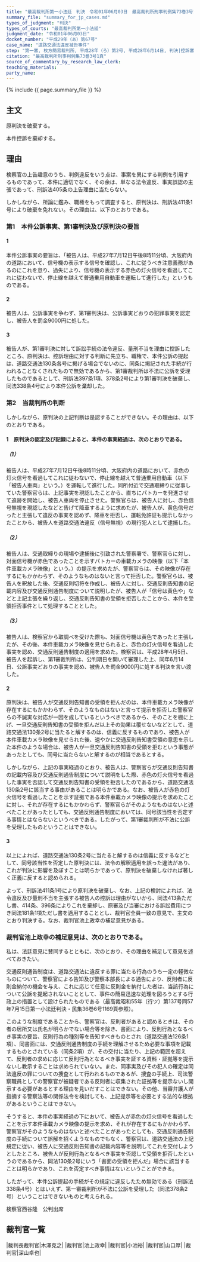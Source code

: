 ```yaml
---
title: "最高裁判所第一小法廷　判決　令和01年06月03日　最高裁判所刑事判例集73巻3号1頁"
summary_file: "summary_for_jp_cases.md"
types_of_judgment: "判決"
types_of_courts: "最高裁判所第一小法廷"
judgment_date: "令和01年06月03日"
docket_number: "平成29年（あ）第67号"
case_name: "道路交通法違反被告事件"
step: "第一審, 枚方簡易裁判所, 平成28年（ろ）第2号, 平成28年6月14日, 判決|控訴審, 大阪高等裁判所, 平成28年（う）第734号, 平成28年12月6日, 判決"
citation: "最高裁判所刑事判例集73巻3号1頁"
source_of_commentary_by_research_law_clerk:
teaching_materials:
party_name:
---
```




{% include {{ page.summary_file }}  %}






## 主文



原判決を破棄する。

本件控訴を棄却する。





## 理由



検察官の上告趣意のうち、判例違反をいう点は、事案を異にする判例を引用するものであって、本件に適切でなく、その余は、単なる法令違反、事実誤認の主張であって、刑訴法405条の上告理由に当たらない。

しかしながら、所論に鑑み、職権をもって調査すると、原判決は、刑訴法411条1号により破棄を免れない。その理由は、以下のとおりである。

### 第1　本件公訴事実、第1審判決及び原判決の要旨

#### 1

本件公訴事実の要旨は、「被告人は、平成27年7月12日午後8時11分頃、大阪府内の道路において、信号機の表示する信号を確認し、これに従うべき注意義務があるのにこれを怠り、過失により、信号機の表示する赤色の灯火信号を看過してこれに従わないで、停止線を越えて普通乗用自動車を運転して進行した」というものである。

#### 2

被告人は、公訴事実を争わず、第1審判決は、公訴事実どおりの犯罪事実を認定し、被告人を罰金9000円に処した。

#### 3

被告人が、第1審判決に対して訴訟手続の法令違反、量刑不当を理由に控訴したところ、原判決は、控訴理由に対する判断に先立ち、職権で、本件公訴の提起は、道路交通法130条各号に掲げる場合でないのに、同条に掲記された手続が行われることなくされたもので無効であるから、第1審裁判所は不法に公訴を受理したものであるとして、刑訴法397条1項、378条2号により第1審判決を破棄し、同法338条4号により本件公訴を棄却した。

### 第2　当裁判所の判断

しかしながら、原判決の上記判断は是認することができない。その理由は、以下のとおりである。

#### 1　原判決の認定及び記録によると、本件の事実経過は、次のとおりである。

##### （1）

被告人は、平成27年7月12日午後8時11分頃、大阪府内の道路において、赤色の灯火信号を看過してこれに従わないで、停止線を越えて普通乗用自動車（以下「被告人車両」という。）を運転して進行した。同所付近で交通取締りに従事していた警察官らは、上記事実を現認したことから、直ちにパトカーを発進させて追跡を開始し、被告人車両を停止させた。警察官らは、被告人に対し、赤色信号無視を現認したなどと告げて降車するように求めたが、被告人が、黄色信号だったと主張して違反の事実を認めず、降車を拒否し、運転免許証も提示しなかったことから、被告人を道路交通法違反（信号無視）の現行犯人として逮捕した。

##### （2）

被告人は、交通取締りの現場や逮捕後に引致された警察署で、警察官らに対し、対面信号機が赤色であったことを示すパトカーの車載カメラの映像（以下「本件車載カメラ映像」という。）の提示を求めたが、警察官らは、その映像が存在するにもかかわらず、そのようなものはないと言って拒否した。警察官らは、被告人を釈放した後、交通反則切符を作成し、被告人に対し、交通反則告知書の記載内容及び交通反則通告制度について説明したが、被告人が「信号は黄色や」などと上記主張を繰り返し、交通反則告知書の受領を拒否したことから、本件を受領拒否事件として処理することとした。

##### （3）

被告人は、検察官から取調べを受けた際も、対面信号機は黄色であったと主張したが、その後、本件車載カメラ映像を見せられると、赤色の灯火信号を看過した事実を認め、交通反則通告制度の適用を求めた。検察官は、平成28年4月5日、被告人を起訴し、第1審裁判所は、公判期日を開いて審理した上、同年6月14日、公訴事実どおりの事実を認め、被告人を罰金9000円に処する判決を言い渡した。

#### 2

原判決は、被告人が交通反則告知書の受領を拒んだのは、本件車載カメラ映像が存在するにもかかわらず、そのようなものはないと言って提示を拒否した警察官らの不誠実な対応が一因を成しているというべきであるから、そのことを棚に上げ、一旦交通反則告知書の受領を拒んだ以上その効果は覆せないなどとして、道路交通法130条2号に当たると解するのは、信義に反するものであり、被告人が本件車載カメラ映像を見せられた後、速やかに交通反則告知書受領の意思を示した本件のような場合は、被告人が一旦交通反則告知書の受領を拒むという事態があったとしても、同号に当たらないと解するのが相当であるとする。

しかしながら、上記の事実経過のとおり、被告人は、警察官らが交通反則告知書の記載内容及び交通反則通告制度について説明をした際、赤色の灯火信号を看過した事実を否認して交通反則告知書の受領を拒否したのであるから、道路交通法130条2号に該当する事由があることは明らかである。なお、被告人が赤色の灯火信号を看過したことを示す証拠である本件車載カメラ映像の提示を求めたことに対し、それが存在するにもかかわらず、警察官らがそのようなものはないと述べたことがあったとしても、交通反則通告制度においては、同号該当性を否定する事情とはならないというべきである。したがって、第1審裁判所が不法に公訴を受理したものということはできない。

#### 3

以上によれば、道路交通法130条2号に当たると解するのは信義に反するなどとして、同号該当性を否定した原判決には、法令の解釈適用を誤った違法があり、これが判決に影響を及ぼすことは明らかであって、原判決を破棄しなければ著しく正義に反すると認められる。

よって、刑訴法411条1号により原判決を破棄し、なお、上記の検討によれば、法令違反及び量刑不当を主張する被告人の控訴は理由がないから、同法413条ただし書、414条、396条によりこれを棄却し、原審及び当審における訴訟費用につき同法181条1項ただし書を適用することとし、裁判官全員一致の意見で、主文のとおり判決する。なお、裁判官池上政幸の補足意見がある。

### 裁判官池上政幸の補足意見は、次のとおりである。

私は、法廷意見に賛同するとともに、次のとおり、その理由を補足して意見を述べておきたい。

交通反則通告制度は、道路交通法に違反する罪に当たる行為のうち一定の軽微なものについて、警察官による告知及び警察本部長による通告により、反則者に反則金納付の機会を与え、これに応じて任意に反則金を納付した者は、当該行為について公訴を提起されないこととして、事件の簡易迅速な処理を図ろうとする行政上の措置として設けられたものである（最高裁昭和55年（行ツ）第137号同57年7月15日第一小法廷判決・民集36巻6号1169頁参照）。

このような制度であることから、警察官は、反則者があると認めるときは、その者の居所又は氏名が明らかでない場合等を除き、書面により、反則行為となるべき事実の要旨、反則行為の種別等を告知すべきものとされ（道路交通法126条1項）、同書面には、交通反則通告制度の手続を理解させるため必要な事項を記載するものとされている（同条2項）が、その交付に当たり、上記の範囲を超えて、反則者の求めに応じて反則行為となるべき事実を証する資料・証拠等を提示ないし教示することは求められていない。また、同事実及びその犯人の確定は同法違反の罪についての捜査として行われるものであるが、捜査の手続上、司法警察職員としての警察官が被疑者である反則者に収集された証拠等を提示ないし開示する必要があるとする理由を見いだすことはできない。その他、当審弁護人が指摘する警察法等の関係法令を検討しても、上記提示等を必要とする法的な根拠があるということはできない。

そうすると、本件の事実経過の下において、被告人が赤色の灯火信号を看過したことを示す本件車載カメラ映像の提示を求め、それが存在するにもかかわらず、警察官がそのようなものはないと述べたことがあったとしても、交通反則通告制度の手続について誤解を招くようなものでもなく、警察官は、道路交通法の上記規定に従い、被告人に交通反則告知書の記載内容等を説明してこれを交付しようとしたところ、被告人が反則行為となるべき事実を否認して受領を拒否したというのであるから、同法130条2号にいう「書面の受領を拒んだ」場合に該当することは明らかであり、これを否定すべき事情はないということができる。

したがって、本件公訴提起の手続がその規定に違反したため無効である（刑訴法338条4号）とはいえず、第一審裁判所が不法に公訴を受理した（同法378条2号）ということはできないものと考えられる。

検察官西谷隆　公判出席

## 裁判官一覧

|裁判長裁判官|木澤克之|
|裁判官|池上政幸|
|裁判官|小池裕|
|裁判官|山口厚|
|裁判官|深山卓也|




